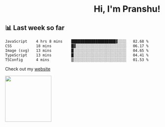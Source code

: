 <div align="right" >
   
   <H1>Hi, I'm Pranshu!</H1>

</div>

## 📊 Last week so far
<!--START_SECTION:waka-->

```txt
JavaScript    4 hrs 8 mins    ████████████████████▓░░░░   82.68 %
CSS           18 mins         █▓░░░░░░░░░░░░░░░░░░░░░░░   06.17 %
Image (svg)   13 mins         █░░░░░░░░░░░░░░░░░░░░░░░░   04.65 %
TypeScript    13 mins         █░░░░░░░░░░░░░░░░░░░░░░░░   04.41 %
TSConfig      4 mins          ▒░░░░░░░░░░░░░░░░░░░░░░░░   01.53 %
```

<!--END_SECTION:waka-->

Check out my [website](https://pranshu05.vercel.app)

<img align="left" width="150" src="https://user-images.githubusercontent.com/70943732/209951571-93b7afe5-f523-4683-b725-5d94b287e94e.png">

